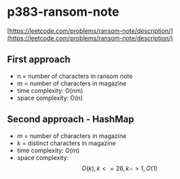 # p383-ransom-note
[https://leetcode.com/problems/ransom-note/description/](https://leetcode.com/problems/ransom-note/description/)


## First approach
- n = number of characters in ransom note
- m = number of characters in magazine
- time complexity: O(nm)
- space complexity: O(n)

## Second approach - HashMap

- m = number of characters in magazine
- k = distinct characters in magazine
- time complexity: O(m)
- space complexity: 
$$
O(k), k <= 26, k -> 1, O(1)
$$

